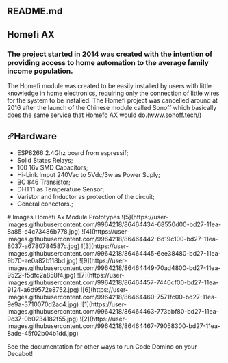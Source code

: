 <div id="readme" class="Box md js-code-block-container Box--responsive">
    <div class="Box-header d-flex flex-items-center flex-justify-between bg-white border-bottom-0">
      <h2 class="Box-title pr-3">
        README.md
      </h2>
    </div>
      <div class="Box-body px-5 pb-5">
        <article class="markdown-body entry-content container-lg" itemprop="text"><h1></svg></a>Homefi AX</h1>
<p><h3>The project started in 2014 was created with the intention of providing access to home automation to the average family income population.</h3>
<p>The Homefi module was created to be easily installed by users with little knowledge in home electronics, requiring only the connection of little wires for the system to be installed. The Homefi project was cancelled around at 2016 after the launch of the Chinese module called Sonoff which basically does the same service that Homefo AX would do.(<a href="https://sonoff.tech/" rel="nofollow">www.sonoff.tech/</a>) 
<h2><a id="user-content-hardware" class="anchor" aria-hidden="true" href="#hardware"><svg class="octicon octicon-link" viewBox="0 0 16 16" version="1.1" width="16" height="16" aria-hidden="true"><path fill-rule="evenodd" d="M7.775 3.275a.75.75 0 001.06 1.06l1.25-1.25a2 2 0 112.83 2.83l-2.5 2.5a2 2 0 01-2.83 0 .75.75 0 00-1.06 1.06 3.5 3.5 0 004.95 0l2.5-2.5a3.5 3.5 0 00-4.95-4.95l-1.25 1.25zm-4.69 9.64a2 2 0 010-2.83l2.5-2.5a2 2 0 012.83 0 .75.75 0 001.06-1.06 3.5 3.5 0 00-4.95 0l-2.5 2.5a3.5 3.5 0 004.95 4.95l1.25-1.25a.75.75 0 00-1.06-1.06l-1.25 1.25a2 2 0 01-2.83 0z"></path></svg></a>Hardware</h2>
<ul>
<li>ESP8266 2.4Ghz board from espressif;</li>
<li>Solid States Relays;</li>
<li>100 16v SMD Capacitors;</li>
<li>Hi-Link Imput 240Vac to 5Vdc/3w as Power Suply;</li>
<li>BC 846 Transistor;</li>
<li>DHT11 as Temperature Sensor;</li>
<li>Varistor and Inductor as protection of the circuit;</li>
<li>General conectors.;</li>
</ul>
# Images Homefi Ax Module Prototypes
![5](https://user-images.githubusercontent.com/9964218/86464434-68550d00-bd27-11ea-8a85-e4c73486b778.jpg)
![4](https://user-images.githubusercontent.com/9964218/86464442-6d19c100-bd27-11ea-8037-a6780784587c.jpg)
![3](https://user-images.githubusercontent.com/9964218/86464445-6ee38480-bd27-11ea-9b70-ae0a82b118bd.jpg)
![9](https://user-images.githubusercontent.com/9964218/86464449-70ad4800-bd27-11ea-9522-f5dfc2a858f4.jpg)
![7](https://user-images.githubusercontent.com/9964218/86464457-7440cf00-bd27-11ea-9124-a6d9572e8752.jpg)
![6](https://user-images.githubusercontent.com/9964218/86464460-7571fc00-bd27-11ea-9e9a-3710070d2ac4.jpg)
![1](https://user-images.githubusercontent.com/9964218/86464463-773bbf80-bd27-11ea-9c37-0b0234182f55.jpg)
![2](https://user-images.githubusercontent.com/9964218/86464467-79058300-bd27-11ea-8ade-45f02b04b1dd.jpg)
    
<p>See the documentation for other ways to run Code Domino on your Decabot!</p>

